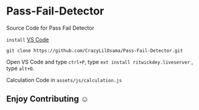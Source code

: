 # Pass-Fail-Detector

Source Code for Pass Fail Detector

``install`` [VS Code](https://code.visualstudio.com/)

```shell
git clone https://github.com/CrazyLilOsama/Pass-Fail-Detector.git
```

Open VS Code and type ``ctrl+P``, type ``ext install ritwickdey.liveserver`` , type ``alt+O``.

Calculation Code in ``assets/js/calculation.js``

## Enjoy Contributing ☺️
